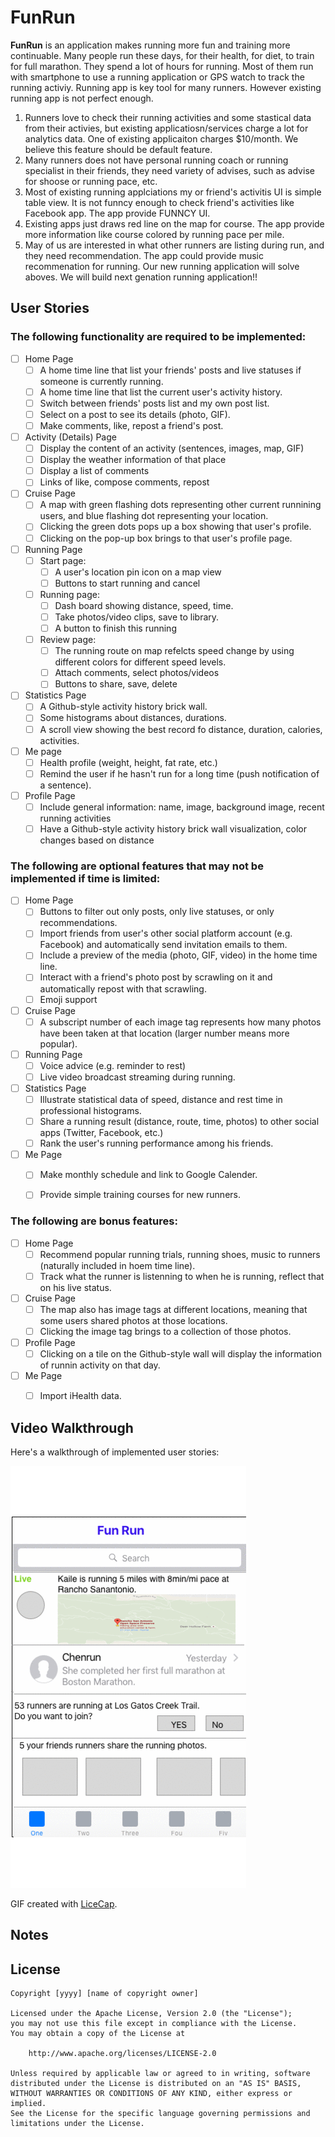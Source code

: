 # FunRun

**FunRun** is an application makes running more fun and training more continuable.
Many people run these days, for their health, for diet,  to train for full marathon. They spend a lot of hours for running. Most of them run with smartphone to use a running application or GPS watch to track the running activiy. Running app is key tool for many runners. However existing running app is not perfect enough.
1. Runners love to check their running activities and some stastical data from their activies, but existing applicatiosn/services charge a lot for analytics data. One of existing applicaiton charges $10/month. We believe this feature should be default feature. 
2. Many runners does not have personal running coach or running specialist in their friends, they need variety of advises, such as advise for shoose or running pace, etc.
3. Most of existing running applciations my or friend's activitis UI is simple table view. It is not funncy enough to check friend's activities like Facebook app. The app provide FUNNCY UI.
4. Existing apps just draws red line on the map for course. The app provide more information like course colored by running pace per mile.
5. May of us are interested in what other runners are listing during run, and they need recommendation. The app could provide music recommenation for running.
Our new running application will solve aboves. We will build next genation running application!!

## User Stories

### The following functionality are **required** to be implemented:

- [ ] Home Page
    - [ ] A home time line that list your friends' posts and live statuses if someone is currently running.
    - [ ] A home time line that list the current user's activity history.
    - [ ] Switch between friends' posts list and my own post list.
    - [ ] Select on a post to see its details (photo, GIF).
    - [ ] Make comments, like, repost a friend's post.
    
- [ ] Activity (Details) Page
    - [ ] Display the content of an activity (sentences, images, map, GIF)
    - [ ] Display the weather information of that place
    - [ ] Display a list of comments
    - [ ] Links of like, compose comments, repost

- [ ] Cruise Page
    - [ ] A map with green flashing dots representing other current runnining users, and blue flashing dot representing your location.
    - [ ] Clicking the green dots pops up a box showing that user's profile.
    - [ ] Clicking on the pop-up box brings to that user's profile page.

- [ ] Running Page
    - [ ] Start page:
        - [ ] A user's location pin icon on a map view
        - [ ] Buttons to start running and cancel
    - [ ] Running page:
        - [ ] Dash board showing distance, speed, time.
        - [ ] Take photos/video clips, save to library.
        - [ ] A button to finish this running
    - [ ] Review page:
        - [ ] The running route on map refelcts speed change by using different colors for different speed levels.
        - [ ] Attach comments, select photos/videos
        - [ ] Buttons to share, save, delete
        
- [ ] Statistics Page
    - [ ] A Github-style activity history brick wall.
    - [ ] Some histograms about distances, durations.
    - [ ] A scroll view showing the best record fo distance, duration, calories, activities.
    
- [ ] Me page
    - [ ] Health profile (weight, height, fat rate, etc.)
    - [ ] Remind the user if he hasn't run for a long time (push notification of a sentence).

- [ ] Profile Page
    - [ ] Include general information: name, image, background image, recent running activities
    - [ ] Have a Github-style activity history brick wall visualization, color changes based on distance

### The following are **optional** features that may not be implemented if time is limited:

- [ ] Home Page
    - [ ] Buttons to filter out only posts, only live statuses, or only recommendations.
    - [ ] Import friends from user's other social platform account (e.g. Facebook) and automatically send invitation emails to them.
    - [ ] Include a preview of the media (photo, GIF, video) in the home time line.
    - [ ] Interact with a friend's photo post by scrawling on it and automatically repost with that scrawling.
    - [ ] Emoji support

- [ ] Cruise Page
    - [ ] A subscript number of each image tag represents how many photos have been taken at that location (larger number means more popular).
    
- [ ] Running Page
    - [ ] Voice advice (e.g. reminder to rest)
    - [ ] Live video broadcast streaming during running.
   
- [ ] Statistics Page
    - [ ] Illustrate statistical data of speed, distance and rest time in professional histograms.
    - [ ] Share a running result (distance, route, time, photos) to other social apps (Twitter, Facebook, etc.)
    - [ ] Rank the user's running performance among his friends.

- [ ] Me Page
    - [ ] Make monthly schedule and link to Google Calender.
    - [ ] Provide simple training courses for new runners.


### The following are **bonus** features:

- [ ] Home Page
    - [ ] Recommend popular running trials, running shoes, music to runners (naturally included in hoem time line).
    - [ ] Track what the runner is listenning to when he is running, reflect that on his live status.
    
- [ ] Cruise Page
    - [ ] The map also has image tags at different locations, meaning that some users shared photos at those locations.
    - [ ] Clicking the image tag brings to a collection of those photos.

- [ ] Profile Page
    - [ ] Clicking on a tile on the Github-style wall will display the information of runnin activity on that day.

- [ ] Me Page
    - [ ] Import iHealth data.
    
    
## Video Walkthrough

Here's a walkthrough of implemented user stories:

<img src='https://github.com/SprintCoders/FunRun/raw/master/funrun.gif' title='Video Walkthrough' width='' alt='Video Walkthrough' />

GIF created with [LiceCap](http://www.cockos.com/licecap/).

## Notes


## License

    Copyright [yyyy] [name of copyright owner]

    Licensed under the Apache License, Version 2.0 (the "License");
    you may not use this file except in compliance with the License.
    You may obtain a copy of the License at

        http://www.apache.org/licenses/LICENSE-2.0

    Unless required by applicable law or agreed to in writing, software
    distributed under the License is distributed on an "AS IS" BASIS,
    WITHOUT WARRANTIES OR CONDITIONS OF ANY KIND, either express or implied.
    See the License for the specific language governing permissions and
    limitations under the License.


